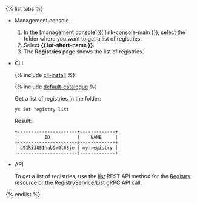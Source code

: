 {% list tabs %}

- Management console

   1. In the [management console]({{ link-console-main }}), select the folder where you want to get a list of registries.
   1. Select **{{ iot-short-name }}**.
   1. The **Registries** page shows the list of registries.

- CLI

  {% include [cli-install](../cli-install.md) %}

  {% include [default-catalogue](../default-catalogue.md) %}

  Get a list of registries in the folder:

  ```
  yc iot registry list
  ```

  Result:

  ```
  +----------------------+-------------+
  |          ID          |    NAME     |
  +----------------------+-------------+
  | b91ki3851hab9m0l68je | my-registry |
  +----------------------+-------------+
  ```

- API

  To get a list of registries, use the [list](../../iot-core/api-ref/Registry/list.md) REST API method for the [Registry](../../iot-core/api-ref/Registry/index.md) resource or the [RegistryService/List](../../iot-core/api-ref/grpc/registry_service.md#List) gRPC API call.

{% endlist %}